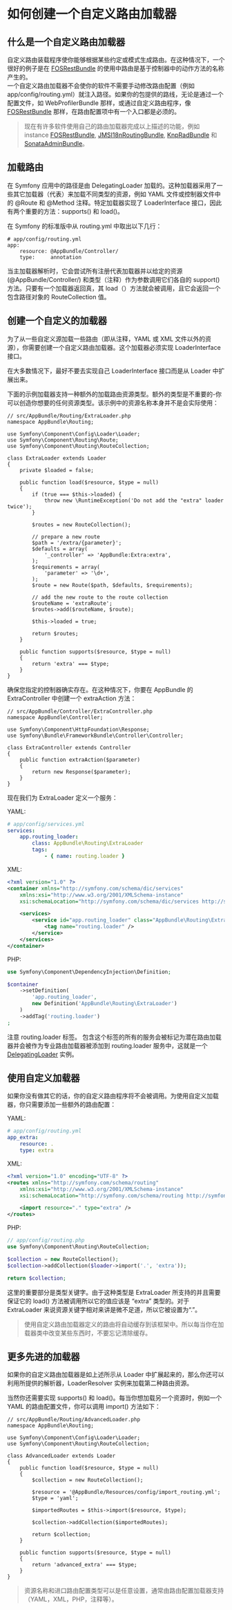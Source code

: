 # 如何创建一个自定义路由加载器

## 什么是一个自定义路由加载器

自定义路由装载程序使你能够根据某些约定或模式生成路由。在这种情况下，一个很好的例子是在 [FOSRestBundle](https://github.com/FriendsOfSymfony/FOSRestBundle) 的使用中路由是基于控制器中的动作方法的名称产生的。  
一个自定义路由加载器不会使你的软件不需要手动修改路由配置（例如 app/config/routing.yml）就注入路径。如果你的包提供的路线，无论是通过一个配置文件，如 WebProfilerBundle 那样，或通过自定义路由程序，像 [FOSRestBundle](https://github.com/FriendsOfSymfony/FOSRestBundle) 那样，在路由配置项中有一个入口都是必须的。  

> 现在有许多软件使用自己的路由加载器完成以上描述的功能，例如 instance [FOSRestBundle](https://github.com/FriendsOfSymfony/FOSRestBundle), [JMSI18nRoutingBundle](https://github.com/schmittjoh/JMSI18nRoutingBundle), [KnpRadBundle](https://github.com/KnpLabs/KnpRadBundle) 和 [SonataAdminBundle](https://github.com/sonata-project/SonataAdminBundle)。

## 加载路由 

在 Symfony 应用中的路径是由 DelegatingLoader 加载的。这种加载器采用了一些其它加载器（代表）来加载不同类型的资源，例如 YAML 文件或控制器文件中的 @Route 和 @Method 注释。特定加载器实现了 LoaderInterface 接口，因此有两个重要的方法：supports() 和 load()。

在 Symfony 的标准版中从 routing.yml 中取出以下几行：  

```
# app/config/routing.yml
app:
    resource: @AppBundle/Controller/
    type:     annotation

```

当主加载器解析时，它会尝试所有注册代表加载器并以给定的资源 (@AppBundle/Controller/) 和类型（注释）作为参数调用它们各自的 support() 方法。只要有一个加载器返回真，其 load（）方法就会被调用，且它会返回一个包含路径对象的 RouteCollection 值。

## 创建一个自定义的加载器

为了从一些自定义源加载一些路由（即从注释，YAML 或 XML 文件以外的资源），你需要创建一个自定义路由加载器。这个加载器必须实现 LoaderInterface 接口。

在大多数情况下，最好不要去实现自己 LoaderInterface 接口而是从 Loader 中扩展出来。

下面的示例加载器支持一种额外的加载路由资源类型。额外的类型是不重要的-你可以创造你想要的任何资源类型。该示例中的资源名称本身并不是会实际使用：

```
// src/AppBundle/Routing/ExtraLoader.php
namespace AppBundle\Routing;

use Symfony\Component\Config\Loader\Loader;
use Symfony\Component\Routing\Route;
use Symfony\Component\Routing\RouteCollection;

class ExtraLoader extends Loader
{
    private $loaded = false;

    public function load($resource, $type = null)
    {
        if (true === $this->loaded) {
            throw new \RuntimeException('Do not add the "extra" loader twice');
        }

        $routes = new RouteCollection();

        // prepare a new route
        $path = '/extra/{parameter}';
        $defaults = array(
            '_controller' => 'AppBundle:Extra:extra',
        );
        $requirements = array(
            'parameter' => '\d+',
        );
        $route = new Route($path, $defaults, $requirements);

        // add the new route to the route collection
        $routeName = 'extraRoute';
        $routes->add($routeName, $route);

        $this->loaded = true;

        return $routes;
    }

    public function supports($resource, $type = null)
    {
        return 'extra' === $type;
    }
}
```

确保您指定的控制器确实存在。在这种情况下，你要在 AppBundle 的 ExtraController 中创建一个 extraAction 方法：

```
// src/AppBundle/Controller/ExtraController.php
namespace AppBundle\Controller;

use Symfony\Component\HttpFoundation\Response;
use Symfony\Bundle\FrameworkBundle\Controller\Controller;

class ExtraController extends Controller
{
    public function extraAction($parameter)
    {
        return new Response($parameter);
    }
}
``` 

现在我们为 ExtraLoader 定义一个服务：  

YAML:

```YAML
# app/config/services.yml
services:
    app.routing_loader:
        class: AppBundle\Routing\ExtraLoader
        tags:
            - { name: routing.loader }
```

XML:

```XML
<?xml version="1.0" ?>
<container xmlns="http://symfony.com/schema/dic/services"
    xmlns:xsi="http://www.w3.org/2001/XMLSchema-instance"
    xsi:schemaLocation="http://symfony.com/schema/dic/services http://symfony.com/schema/dic/services/services-1.0.xsd">

    <services>
        <service id="app.routing_loader" class="AppBundle\Routing\ExtraLoader">
            <tag name="routing.loader" />
        </service>
    </services>
</container>
```

PHP:

```PHP
use Symfony\Component\DependencyInjection\Definition;

$container
    ->setDefinition(
        'app.routing_loader',
        new Definition('AppBundle\Routing\ExtraLoader')
    )
    ->addTag('routing.loader')
;
``` 

注意 routing.loader 标签。 包含这个标签的所有的服务会被标记为潜在路由加载器并会被作为专业路由加载器被添加到 routing.loader 服务中，这就是一个 [DelegatingLoader](http://api.symfony.com/2.7/Symfony/Bundle/FrameworkBundle/Routing/DelegatingLoader.html) 实例。  

## 使用自定义加载器

如果你没有做其它的话，你的自定义路由程序将不会被调用。为使用自定义加载器，你只需要添加一些额外的路由配置：  

YAML:

```YAML
# app/config/routing.yml
app_extra:
    resource: .
    type: extra
```

XML:

```XML
<?xml version="1.0" encoding="UTF-8" ?>
<routes xmlns="http://symfony.com/schema/routing"
    xmlns:xsi="http://www.w3.org/2001/XMLSchema-instance"
    xsi:schemaLocation="http://symfony.com/schema/routing http://symfony.com/schema/routing/routing-1.0.xsd">

    <import resource="." type="extra" />
</routes>
```

PHP:

```PHP
// app/config/routing.php
use Symfony\Component\Routing\RouteCollection;

$collection = new RouteCollection();
$collection->addCollection($loader->import('.', 'extra'));

return $collection;
```   

这里的重要部分是类型关键字。由于这种类型是 ExtraLoader 所支持的并且需要保证它的 load() 方法被调用所以它的值应该是 “extra” 类型的。对于 ExtraLoader 来说资源关键字相对来讲是微不足道，所以它被设置为“.”。  

> 使用自定义路由加载器定义的路由将自动缓存到该框架中。所以每当你在加载器类中改变某些东西时，不要忘记清除缓存。  
## 更多先进的加载器

如果你的自定义路由加载器是如上述所示从 Loader 中扩展起来的，那么你还可以利用所提供的解析器，LoaderResolver 实例来加载第二种路由资源。    

当然你还需要实现 supports() 和 load()。每当你想加载另一个资源时，例如一个 YAML 的路由配置文件，你可以调用 import() 方法如下：

```   
// src/AppBundle/Routing/AdvancedLoader.php
namespace AppBundle\Routing;

use Symfony\Component\Config\Loader\Loader;
use Symfony\Component\Routing\RouteCollection;

class AdvancedLoader extends Loader
{
    public function load($resource, $type = null)
    {
        $collection = new RouteCollection();

        $resource = '@AppBundle/Resources/config/import_routing.yml';
        $type = 'yaml';

        $importedRoutes = $this->import($resource, $type);

        $collection->addCollection($importedRoutes);

        return $collection;
    }

    public function supports($resource, $type = null)
    {
        return 'advanced_extra' === $type;
    }
}
```   

> 资源名称和进口路由配置类型可以是任意设置，通常由路由配置加载器支持（YAML，XML，PHP，注释等）。